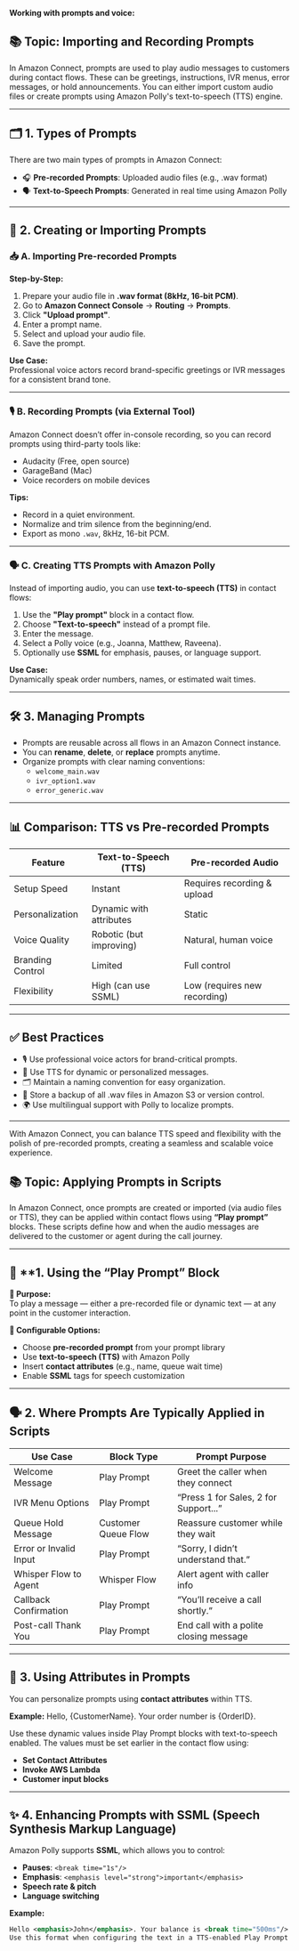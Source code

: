 **Working with prompts and voice:**

## 📚 **Topic: Importing and Recording Prompts**

In Amazon Connect, prompts are used to play audio messages to customers during contact flows. These can be greetings, instructions, IVR menus, error messages, or hold announcements. You can either import custom audio files or create prompts using Amazon Polly's text-to-speech (TTS) engine.

---

## 🗂️ **1. Types of Prompts**

There are two main types of prompts in Amazon Connect:

- 🎧 **Pre-recorded Prompts**: Uploaded audio files (e.g., .wav format)
- 🗣️ **Text-to-Speech Prompts**: Generated in real time using Amazon Polly

---

## 🔁 **2. Creating or Importing Prompts**

### 📥 **A. Importing Pre-recorded Prompts**

**Step-by-Step:**
1. Prepare your audio file in **.wav format (8kHz, 16-bit PCM)**.
2. Go to **Amazon Connect Console** → **Routing** → **Prompts**.
3. Click **"Upload prompt"**.
4. Enter a prompt name.
5. Select and upload your audio file.
6. Save the prompt.

**Use Case:**  
Professional voice actors record brand-specific greetings or IVR messages for a consistent brand tone.

---

### 🎙️ **B. Recording Prompts (via External Tool)**

Amazon Connect doesn’t offer in-console recording, so you can record prompts using third-party tools like:

- Audacity (Free, open source)
- GarageBand (Mac)
- Voice recorders on mobile devices

**Tips:**
- Record in a quiet environment.
- Normalize and trim silence from the beginning/end.
- Export as mono `.wav`, 8kHz, 16-bit PCM.

---

### 🗣️ **C. Creating TTS Prompts with Amazon Polly**

Instead of importing audio, you can use **text-to-speech (TTS)** in contact flows:

1. Use the **"Play prompt"** block in a contact flow.
2. Choose **"Text-to-speech"** instead of a prompt file.
3. Enter the message.
4. Select a Polly voice (e.g., Joanna, Matthew, Raveena).
5. Optionally use **SSML** for emphasis, pauses, or language support.

**Use Case:**  
Dynamically speak order numbers, names, or estimated wait times.

---

## 🛠️ **3. Managing Prompts**

- Prompts are reusable across all flows in an Amazon Connect instance.
- You can **rename**, **delete**, or **replace** prompts anytime.
- Organize prompts with clear naming conventions:
  - `welcome_main.wav`
  - `ivr_option1.wav`
  - `error_generic.wav`

---

## 📊 **Comparison: TTS vs Pre-recorded Prompts**

| **Feature**         | **Text-to-Speech (TTS)**       | **Pre-recorded Audio**              |
|---------------------|--------------------------------|-------------------------------------|
| Setup Speed         | Instant                        | Requires recording & upload         |
| Personalization     | Dynamic with attributes        | Static                              |
| Voice Quality       | Robotic (but improving)        | Natural, human voice                |
| Branding Control    | Limited                        | Full control                        |
| Flexibility         | High (can use SSML)            | Low (requires new recording)        |

---

## ✅ **Best Practices**

- 🎙️ Use professional voice actors for brand-critical prompts.
- 🧠 Use TTS for dynamic or personalized messages.
- 🗂️ Maintain a naming convention for easy organization.
- 📁 Store a backup of all .wav files in Amazon S3 or version control.
- 🌍 Use multilingual support with Polly to localize prompts.

---

With Amazon Connect, you can balance TTS speed and flexibility with the polish of pre-recorded prompts, creating a seamless and scalable voice experience.





## 📚 **Topic: Applying Prompts in Scripts**

In Amazon Connect, once prompts are created or imported (via audio files or TTS), they can be applied within contact flows using **“Play prompt”** blocks. These scripts define how and when the audio messages are delivered to the customer or agent during the call journey.

---

## 🧱 **1. Using the “Play Prompt” Block

**🎯 Purpose:**  
To play a message — either a pre-recorded file or dynamic text — at any point in the customer interaction.

**🔧 Configurable Options:**
- Choose **pre-recorded prompt** from your prompt library
- Use **text-to-speech (TTS)** with Amazon Polly
- Insert **contact attributes** (e.g., name, queue wait time)
- Enable **SSML** tags for speech customization

---

## 🗣️ **2. Where Prompts Are Typically Applied in Scripts**

| **Use Case**               | **Block Type**         | **Prompt Purpose**                            |
|----------------------------|------------------------|-----------------------------------------------|
| Welcome Message            | Play Prompt            | Greet the caller when they connect            |
| IVR Menu Options           | Play Prompt            | “Press 1 for Sales, 2 for Support...”         |
| Queue Hold Message         | Customer Queue Flow    | Reassure customer while they wait             |
| Error or Invalid Input     | Play Prompt            | “Sorry, I didn’t understand that.”            |
| Whisper Flow to Agent      | Whisper Flow           | Alert agent with caller info                  |
| Callback Confirmation      | Play Prompt            | “You’ll receive a call shortly.”              |
| Post-call Thank You        | Play Prompt            | End call with a polite closing message        |

---

## 🧩 **3. Using Attributes in Prompts**

You can personalize prompts using **contact attributes** within TTS.

**Example:**
Hello, {CustomerName}. Your order number is {OrderID}.

Use these dynamic values inside Play Prompt blocks with text-to-speech enabled. The values must be set earlier in the contact flow using:
- **Set Contact Attributes**
- **Invoke AWS Lambda**
- **Customer input blocks**

---

## ✨ **4. Enhancing Prompts with SSML (Speech Synthesis Markup Language)**

Amazon Polly supports **SSML**, which allows you to control:
- **Pauses**: `<break time="1s"/>`
- **Emphasis**: `<emphasis level="strong">important</emphasis>`
- **Speech rate & pitch**
- **Language switching**

**Example:**

```xml
Hello <emphasis>John</emphasis>. Your balance is <break time="500ms"/> $245.
Use this format when configuring the text in a TTS-enabled Play Prompt block (check the "Use SSML" box).





